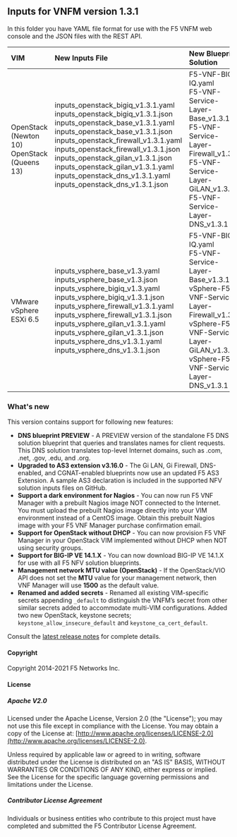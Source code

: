 ## Inputs for VNFM version 1.3.1

In this folder you have YAML file format for use with the F5 VNFM web console and the JSON files with the REST API.  

| VIM                       | New Inputs File                              | New Blueprint Solution         |
| :-------------------------| :--------------------------------------------| :------------------------------| 
| OpenStack (Newton 10) <br>  OpenStack (Queens 13)   | inputs_openstack_bigiq_v1.3.1.yaml<br>inputs_openstack_bigiq_v1.3.1.json<br>inputs_openstack_base_v1.3.1.yaml<br>inputs_openstack_base_v1.3.1.json <br> inputs_openstack_firewall_v1.3.1.yaml <br>  inputs_openstack_firewall_v1.3.1.json <br> inputs_openstack_gilan_v1.3.1.json <br> inputs_openstack_gilan_v1.3.1.yaml <br> inputs_openstack_dns_v1.3.1.yaml<br> inputs_openstack_dns_v1.3.1.json<br><br>| F5-VNF-BIG-IQ.yaml <br> F5-VNF-Service-Layer-Base_v1.3.1  <br> F5-VNF-Service-Layer-Firewall_v1.3.1<br> F5-VNF-Service-Layer-GiLAN_v1.3.1<br> F5-VNF-Service-Layer-DNS_v1.3.1<br> |
| VMware vSphere ESXi 6.5   | inputs_vsphere_base_v1.3.yaml<br>inputs_vsphere_base_v1.3.json<br>inputs_vsphere_bigiq_v1.3.yaml<br>inputs_vsphere_bigiq_v1.3.1.json<br>inputs_vsphere_firewall_v1.3.1.yaml<br>inputs_vsphere_firewall_v1.3.1.json<br>inputs_vsphere_gilan_v1.3.1.yaml<br>inputs_vsphere_gilan_v1.3.1.json<br>inputs_vsphere_dns_v1.3.1.yaml<br>inputs_vsphere_dns_v1.3.1.json  | F5-VNF-BIG-IQ.yaml <br> F5-VNF-Service-Layer-Base_v1.3.1  <br> vSphere-F5-VNF-Service-Layer-Firewall_v1.3.1<br> vSphere-F5-VNF-Service-Layer-GiLAN_v1.3.1<br> vSphere-F5-VNF-Service-Layer-DNS_v1.3.1<br> |
 

### What's new

This version contains support for following new features:

* **DNS blueprint PREVIEW** - A PREVIEW version of the standalone F5 DNS solution blueprint that queries and translates names for client requests. This DNS solution translates top-level Internet domains, such as .com, .net, .gov, .edu, and .org.
* **Upgraded to AS3 extension v3.16.0** - The Gi LAN, Gi Firewall, DNS-enabled, and CGNAT-enabled blueprints now use an updated F5 AS3 Extension. A sample AS3 declaration is included in the supported NFV solution inputs files on GitHub. 
* **Support a dark environment for Nagios** - You can now run F5 VNF Manager with a prebuilt Nagios image NOT connected to the Internet. You must upload the prebuilt Nagios image directly into your VIM environment instead of a CentOS image. Obtain this prebuilt Nagios image with your F5 VNF Manager purchase confirmation email.
* **Support for OpenStack without DHCP** - You can now provision F5 VNF Manager in your OpenStack VIM implemented without DHCP when NOT using security groups.
* **Support for BIG-IP VE 14.1.X** - You can now download BIG-IP VE 14.1.X for use with all F5 NFV solution blueprints.
* **Management network MTU value (OpenStack)** - If the OpenStack/VIO API does not set the **MTU** value for your management network, then VNF Manager will use **1500** as the default value.
* **Renamed and added secrets** - Renamed all existing VIM-specific secrets appending ``_default`` to distinguish the VNFM’s secret from other similar secrets added to accommodate multi-VIM configurations. Added two new OpenStack, keystone secrets; ``keystone_allow_insecure_default`` and ``keystone_ca_cert_default``.

Consult the [latest release notes](https://clouddocs.f5.com/cloud/nfv/latest/release-notes-1.html) for complete details.



#### Copyright
Copyright 2014-2021 F5 Networks Inc.

#### License

##### Apache V2.0 
Licensed under the Apache License, Version 2.0 (the "License"); you may not use this file except in compliance with the License. You may obtain a copy of the License at: [http://www.apache.org/licenses/LICENSE-2.0](http://www.apache.org/licenses/LICENSE-2.0).

Unless required by applicable law or agreed to in writing, software distributed under the License is distributed on an "AS IS" BASIS, WITHOUT WARRANTIES OR CONDITIONS OF ANY KIND, either express or implied. See the License for the specific language governing permissions and limitations under the License.

##### Contributor License Agreement
Individuals or business entities who contribute to this project must have completed and submitted the F5 Contributor License Agreement.



[1]: https://github.com/F5Networks/f5-nfv-solutions/tree/master/supported/inputs/v1.2.1/VMware
[2]: https://github.com/F5Networks/f5-nfv-solutions/blob/master/supported/inputs/v1.2.1/OpenStack/inputs_openstack_base_v1.2.1.yaml
[3]: https://github.com/F5Networks/f5-nfv-solutions/blob/master/supported/inputs/v1.2.1/OpenStack/inputs_openstack_bigiq_v1.2.1.yaml
[4]: https://github.com/F5Networks/f5-nfv-solutions/tree/master/supported/inputs/v1.2.1/OpenStack
[5]: https://github.com/F5Networks/f5-nfv-solutions/tree/master/supported/blueprints/base/v1.2.1
[6]: https://github.com/F5Networks/f5-nfv-solutions/tree/master/supported/blueprints/big-iq/v1.2.1
[7]: https://github.com/F5Networks/f5-nfv-solutions/tree/master/supported/inputs/v1.2.1/OpenStack

